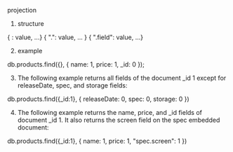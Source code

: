 projection

1) structure

{ <field>: value, ...}
{ "<embeddedDocument>.<field>": value, ... }
{ "<arrayField>.field": value, ...}

2) example

db.products.find({}, {
    name: 1,
    price: 1,
    _id: 0
});

3) The following example returns all fields of the document _id 1 except for releaseDate, spec, and storage fields:

db.products.find({_id:1}, {
    releaseDate: 0,
    spec: 0,
    storage: 0
})

4) The following example returns the name, price, and _id fields of document _id 1. It also returns the screen field on the spec embedded document:

db.products.find({_id:1}, {
    name: 1,
    price: 1,
    "spec.screen": 1
})



